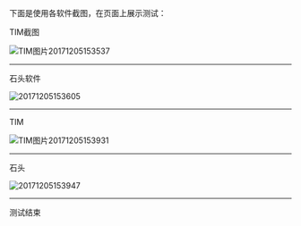 下面是使用各软件截图，在页面上展示测试：

TIM截图

 ![TIM图片20171205153537](C:\Users\Administrator\Documents\A_Blog\测试\TIM图片20171205153537.png)



---

石头软件

 ![20171205153605](C:\Users\Administrator\Documents\A_Blog\测试\20171205153605.png)



---

TIM

 ![TIM图片20171205153931](C:\Users\Administrator\Documents\A_Blog\测试\TIM图片20171205153931.png)

---

石头

 ![20171205153947](C:\Users\Administrator\Documents\A_Blog\测试\20171205153947.png)



---

测试结束

